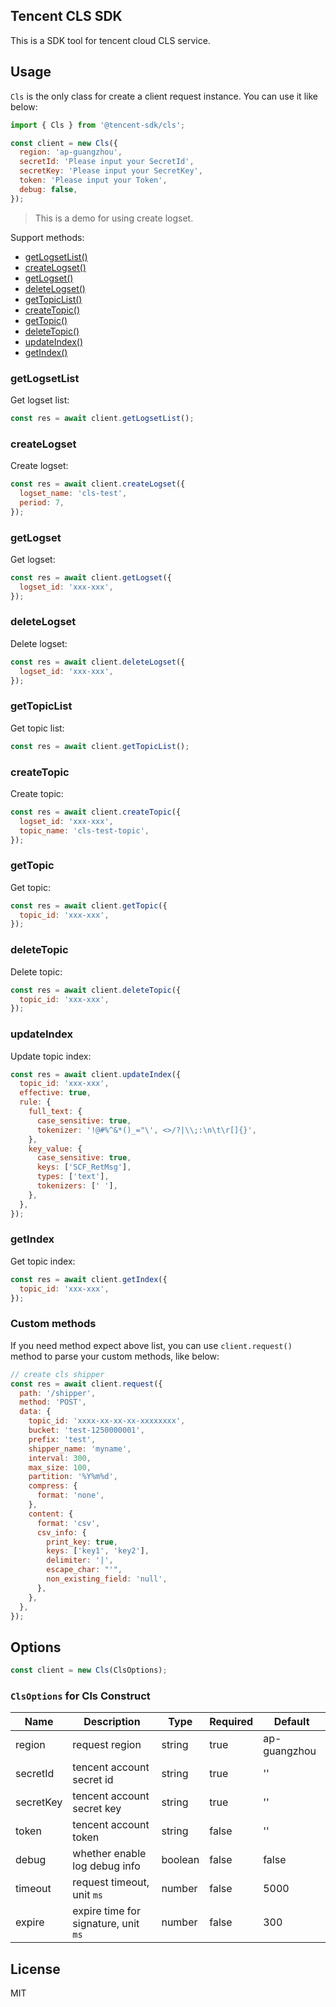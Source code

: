 ## Tencent CLS SDK

This is a SDK tool for tencent cloud CLS service.

## Usage

`Cls` is the only class for create a client request instance.
You can use it like below:

```js
import { Cls } from '@tencent-sdk/cls';

const client = new Cls({
  region: 'ap-guangzhou',
  secretId: 'Please input your SecretId',
  secretKey: 'Please input your SecretKey',
  token: 'Please input your Token',
  debug: false,
});
```

> This is a demo for using create logset.

Support methods:

- [getLogsetList()](#getLogsetList)
- [createLogset()](#createLogset)
- [getLogset()](#getLogset)
- [deleteLogset()](#deleteLogset)
- [getTopicList()](#getTopicList)
- [createTopic()](#createTopic)
- [getTopic()](#getTopic)
- [deleteTopic()](#deleteTopic)
- [updateIndex()](#updateIndex)
- [getIndex()](#getIndex)

### getLogsetList

Get logset list:

```js
const res = await client.getLogsetList();
```

### createLogset

Create logset:

```js
const res = await client.createLogset({
  logset_name: 'cls-test',
  period: 7,
});
```

### getLogset

Get logset:

```js
const res = await client.getLogset({
  logset_id: 'xxx-xxx',
});
```

### deleteLogset

Delete logset:

```js
const res = await client.deleteLogset({
  logset_id: 'xxx-xxx',
});
```

### getTopicList

Get topic list:

```js
const res = await client.getTopicList();
```

### createTopic

Create topic:

```js
const res = await client.createTopic({
  logset_id: 'xxx-xxx',
  topic_name: 'cls-test-topic',
});
```

### getTopic

Get topic:

```js
const res = await client.getTopic({
  topic_id: 'xxx-xxx',
});
```

### deleteTopic

Delete topic:

```js
const res = await client.deleteTopic({
  topic_id: 'xxx-xxx',
});
```

### updateIndex

Update topic index:

```js
const res = await client.updateIndex({
  topic_id: 'xxx-xxx',
  effective: true,
  rule: {
    full_text: {
      case_sensitive: true,
      tokenizer: '!@#%^&*()_="\', <>/?|\\;:\n\t\r[]{}',
    },
    key_value: {
      case_sensitive: true,
      keys: ['SCF_RetMsg'],
      types: ['text'],
      tokenizers: [' '],
    },
  },
});
```

### getIndex

Get topic index:

```js
const res = await client.getIndex({
  topic_id: 'xxx-xxx',
});
```

### Custom methods

If you need method expect above list, you can use `client.request()` method to parse your custom methods, like below:

```js
// create cls shipper
const res = await client.request({
  path: '/shipper',
  method: 'POST',
  data: {
    topic_id: 'xxxx-xx-xx-xx-xxxxxxxx',
    bucket: 'test-1250000001',
    prefix: 'test',
    shipper_name: 'myname',
    interval: 300,
    max_size: 100,
    partition: '%Y%m%d',
    compress: {
      format: 'none',
    },
    content: {
      format: 'csv',
      csv_info: {
        print_key: true,
        keys: ['key1', 'key2'],
        delimiter: '|',
        escape_char: "'",
        non_existing_field: 'null',
      },
    },
  },
});
```

## Options

```js
const client = new Cls(ClsOptions);
```

### `ClsOptions` for Cls Construct

| Name      | Description                          | Type    | Required | Default      |
| --------- | ------------------------------------ | ------- | -------- | ------------ |
| region    | request region                       | string  | true     | ap-guangzhou |
| secretId  | tencent account secret id            | string  | true     | ''           |
| secretKey | tencent account secret key           | string  | true     | ''           |
| token     | tencent account token                | string  | false    | ''           |
| debug     | whether enable log debug info        | boolean | false    | false        |
| timeout   | request timeout, unit `ms`           | number  | false    | 5000         |
| expire    | expire time for signature, unit `ms` | number  | false    | 300          |

## License

MIT

